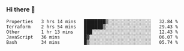 ### Hi there 👋


<!--START_SECTION:waka-->
```text
Properties   3 hrs 14 mins   ████████▒░░░░░░░░░░░░░░░░   32.84 % 
Terraform    2 hrs 54 mins   ███████▒░░░░░░░░░░░░░░░░░   29.43 % 
Other        1 hr 13 mins    ███░░░░░░░░░░░░░░░░░░░░░░   12.43 % 
JavaScript   36 mins         █▓░░░░░░░░░░░░░░░░░░░░░░░   06.07 % 
Bash         34 mins         █▒░░░░░░░░░░░░░░░░░░░░░░░   05.74 % 
```
<!--END_SECTION:waka-->

<!--
**ssrahul96/ssrahul96** is a ✨ _special_ ✨ repository because its `README.md` (this file) appears on your GitHub profile.

Here are some ideas to get you started:

- 🔭 I’m currently working on ...
- 🌱 I’m currently learning ...
- 👯 I’m looking to collaborate on ...
- 🤔 I’m looking for help with ...
- 💬 Ask me about ...
- 📫 How to reach me: ...
- 😄 Pronouns: ...
- ⚡ Fun fact: ...
-->
